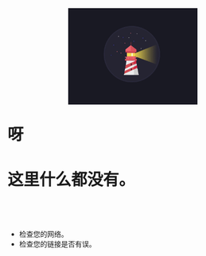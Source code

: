 <div align=center><img src="./img/404.gif" width=260/></div>

</br>

<font size=6 style="font-weight:bold;">呀</font>

</br>

<font size=6 style="font-weight:bold;">这里什么都没有。</font>

</br></br></br>

- 检查您的网络。
- 检查您的链接是否有误。